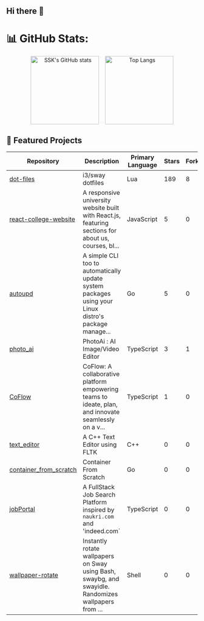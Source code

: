 ## Hi there 👋

# 📊 GitHub Stats:

<div align="center" style="display: flex; justify-content: center; gap: 16px;">
  <img src="https://github-readme-stats.vercel.app/api?username=2SSK&show_icons=true&theme=great-gatsby&border_radius=12&bg_color=135,222223,000000&hide_border=true" alt="SSK's GitHub stats" height="180"/>
  <img src="https://github-readme-stats.vercel.app/api/top-langs/?username=2SSK&theme=great-gatsby&hide_border=true&layout=compact&card_width=495&border_radius=12&bg_color=135,222223,000000&hide=css,html,scss" alt="Top Langs" height="180"/>
</div>

## 🚀 Featured Projects

| Repository | Description | Primary Language | Stars | Forks | Last Updated |
| ---------- | ----------- | ---------------- | ----- | ----- | ------------ |
| [dot-files](https://github.com/2SSK/dot-files) | i3/sway dotfiles | Lua | 189 | 8 | <span title="Jul 19, 2025">Today</span> |
| [react-college-website](https://github.com/2SSK/react-college-website) | A responsive university website built with React.js, featuring sections for about us, courses, bl... | JavaScript | 5 | 0 | <span title="Jun 28, 2025">21 days ago</span> |
| [autoupd](https://github.com/2SSK/autoupd) | A simple CLI too to automatically update system packages using your Linux distro's package manage... | Go | 5 | 0 | <span title="Jul 18, 2025">1 day ago</span> |
| [photo_ai](https://github.com/2SSK/photo_ai) | PhotoAi : AI Image/Video Editor | TypeScript | 3 | 1 | <span title="Jun 28, 2025">21 days ago</span> |
| [CoFlow](https://github.com/2SSK/CoFlow) | CoFlow: A collaborative platform empowering teams to ideate, plan, and innovate seamlessly on a v... | TypeScript | 1 | 0 | <span title="Jul 19, 2025">Today</span> |
| [text_editor](https://github.com/2SSK/text_editor) | A C++ Text Editor using FLTK | C++ | 0 | 0 | <span title="Jun 28, 2025">21 days ago</span> |
| [container_from_scratch](https://github.com/2SSK/container_from_scratch) | Container From Scratch | Go | 0 | 0 | <span title="Jun 28, 2025">21 days ago</span> |
| [jobPortal](https://github.com/2SSK/jobPortal) | A FullStack Job Search Platform inspired by `naukri.com` and 'indeed.com` | TypeScript | 0 | 0 | <span title="Jun 28, 2025">21 days ago</span> |
| [wallpaper-rotate](https://github.com/2SSK/wallpaper-rotate) | Instantly rotate wallpapers on Sway using Bash, swaybg, and swayidle. Randomizes wallpapers from ... | Shell | 0 | 0 | <span title="Jun 28, 2025">21 days ago</span> |